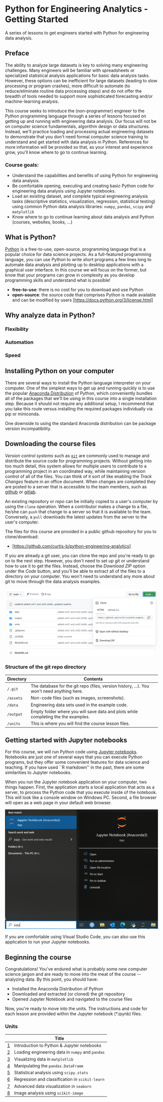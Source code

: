 # Python for Engineering Analytics - Getting Started

A series of lessons to get engineers started with Python for engineering data analysis.

## Preface

The ability to analyze large datasets is key to solving many engineering challenges. Many engineers will be familiar with spreadsheets or specialized statistical analysis applications for basic data analysis tasks. However, these options can be inefficient for large datasets (leading to slow processing or program crashes), more difficult to automate (to reduce/eliminate routine data processing steps) and do not offer the breadth of tools needed to support more sophisticated forecasting and/or machine-learning analysis.

This course seeks to introduce the (non-programmer) engineer to the Python programming language through a series of lessons focused on getting up and running with engineering data analysis. Our focus will not be on computer science fundamentals, algorithm design or data structures. Instead, we'll practice loading and processing actual engineering datasets to demonstrate that you don't need formal computer science training to understand and get started with data analysis in Python. References for more information will be provided so that, as your interest and experience grow, you'll know where to go to continue learning. 

### Course goals:

- Understand the capabilities and benefits of using Python for engineering data analysis.
- Be comfortable opening, executing and creating basic Python code for engineering data analysis using Jupyter notebooks.
- Load an existing dataset, and complete typical engineering analysis tasks (descriptive statistics, visualization, regression, statistical testing) using common Python data analysis libraries: `numpy`, `pandas`, `scipy` and `matplotlib`
- Know where to go to continue learning about data analysis and Python (courses, websites, books, ...)

## What is Python?

[Python](https://www.python.org/) is a free-to-use, open-source, programming language that is a popular choice for data science projects. As a full-featured programming language, you can use Python to write short programs a few lines long to automate data analysis and plotting up to desktop applications with a graphical user interface. In this course we will focus on the former, but know that your programs can grow in complexity as you develop programming skills and understand what is possible!

- **free-to-use**: there is no cost for you to download and use Python
- **open-source**: the source code that comprises Python is made available and can be modified by users [https://docs.python.org/3/license.html]

## Why analyze data in Python?

### Flexibility

### Automation

### Speed

## Installing Python on your computer

There are several ways to install the Python language interpreter on your computer. One of the simplest ways to get up and running quickly is to use the popular [Anaconda Distribution](https://www.anaconda.com/products/distribution) of Python, which conveniently bundles all of the packages that we'll be using in this course into a single installation step. Because it should not require any additional setup, I recommend that you take this route versus installing the required packages individually via pip or miniconda.

One downside to using the standard Anaconda distribution can be package version incompatibility. 

## Downloading the course files

*Version control systems* such as [`git`](https://git-scm.com/) are commonly used to manage and distribute the source code for programming projects. Without getting into too much detail, this system allows for multiple users to contribute to a programming project in an coordinated way, while maintaining version control of all of the files. You can think of it sort of like enabling the *Track Changes* feature in an office document. When changes are completed they are posted to a server that is accessible to the team members, such as [github](https://github.com/) or [gitlab](https://gitlab.com/).

An existing repository or *repo* can be initially copied to a user's computer by using the `clone` operation. When a contributor makes a change to a file, he/she can `push` that change to a server so that it is available to the team. Conversely, a `pull` downloads the latest updates from the server to the user's computer.

The files for this course are provided in a public github repository for you to clone/download:

- [https://github.com/curtis-b/python-engineering-analytics]

If you are already a git user, you can clone the repo and you're ready to go on to the next step. However, you don't need to set up git or understand how to use it to get the files. Instead, choose the *Download ZIP* option under the *Code* button, and you'll be able to extract all of the files to a directory on your computer. You won't need to understand any more about git to move through the data analysis examples.

![Screenshot of github code download link](assets/github_download.png)

### Structure of the git repo directory

| Directory | Contents |
|-----------|----------|
| `/.git` | The database for the git repo (files, version history, ...). You won't need anything here. |
| `/assets` | Non-code files (such as images, screenshots). |
| `/data`  | Engineering data sets used in the example code. |
| `/output` | Empty folder where you will save data and plots while completing the the examples. |
| `/units` | This is where you will find the course lesson files. |

## Getting started with Jupyter notebooks

For this course, we will run Python code using [Jupyter notebooks](https://jupyter.org/). Notebooks are just one of several ways that you can execute Python programs, but they offer some convenient features for data science and teaching. If you have used ``R markdown'' in the past, there are some similarities to Jupyter notebooks.

When you run the Jupyter notebook application on your computer, two things happen. First, the application starts a local application that acts as a server, to process the Python code that you execute inside of the notebook. This will look like a console window on Windows PC. Second, a file browser will open as a web page in your default web browser.

![Screenshot showing Jupyter Notebook app in Windows 10](assets/jupyter_open.png)

If you are comfortable using Visual Studio Code, you can also use this application to run your Jupyter notebooks. 

## Beginning the course

Congratulations! You've endured what is probably some new computer science jargon and are ready to move into the meat of the course -- analyzing data. By this point, you should have:

- Installed the Anaconda Distribution of Python
- Downloaded and extracted (or cloned) the git repository
- Opened Jupyter Notebook and navigated to the course files

Now, you're ready to move into the units. The instructions and code for each lesson are provided within the Jupyter notebook (*.ipynb) files.

### Units

|   | Title |
|---|-------|
| [1](./units/01-introduction/unit01-lesson.ipynb) | Introduction to Python & Jupyter notebooks |
| [2](./units/02-loading-data/unit02-lesson.ipynb) | Loading engineering data in `numpy` and `pandas` |
| [3](./units/03-basic-plotting/unit03-lesson.ipynb) | Visualizing data in `matplotlib` |
| [4](./units/04-pandas-dataframe/unit04-lesson.ipynb) | Manipulating the `pandas.DataFrame` |
| [5](./units/05-statistics/unit05-lesson.ipynb) | Statistical analysis using `scipy.stats` |
| [6](./units/06-regression-classification/) | Regression and classification in `scikit-learn` |
| [7](./units/07-advanced-plotting/unit07-lesson.ipynb) | Advanced data visualization in `seaborn` |
| [8](./units/08-image-analysis/unit08-lesson.ipynb) | Image analysis using `scikit-image` |
